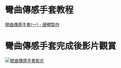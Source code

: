 # 彎曲傳感手套教程
[彎曲傳感手套(一) - 硬體製作](https://www.vive.com/tw/forum/2354)

# 彎曲傳感手套完成後影片觀賞
[![彎曲傳感手套影片](https://img.youtube.com/vi/kMfHDuT-jzg/0.jpg)](https://www.youtube.com/watch?v=kMfHDuT-jzg "彎曲傳感手套影片")
